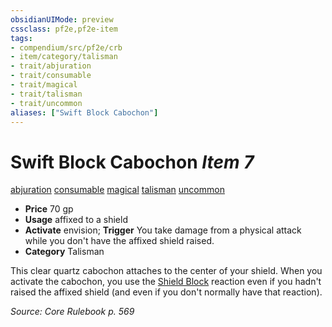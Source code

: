 ```yaml
---
obsidianUIMode: preview
cssclass: pf2e,pf2e-item
tags:
- compendium/src/pf2e/crb
- item/category/talisman
- trait/abjuration
- trait/consumable
- trait/magical
- trait/talisman
- trait/uncommon
aliases: ["Swift Block Cabochon"]
---
```

# Swift Block Cabochon *Item 7*  
[abjuration](/rules/traits/abjuration.md)  [consumable](/rules/traits/consumable.md)  [magical](/rules/traits/magical.md)  [talisman](/rules/traits/talisman.md)  [uncommon](/rules/traits/uncommon.md)  

- **Price** 70 gp
- **Usage** affixed to a shield
- **Activate** envision; **Trigger** You take damage from a physical attack while you don't have the affixed shield raised.
- **Category** Talisman

This clear quartz cabochon attaches to the center of your shield. When you activate the cabochon, you use the [Shield Block](/compendium/feats/shield-block.md) reaction even if you hadn't raised the affixed shield (and even if you don't normally have that reaction).

*Source: Core Rulebook p. 569*